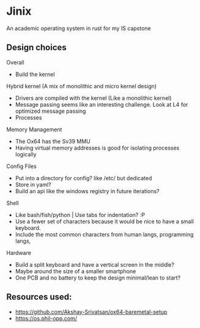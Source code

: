# Jinix
An academic operating system in rust for my IS capstone


## Design choices

Overall
- Build the kernel

Hybrid kernel (A mix of monolithic and micro kernel design)
- Drivers are compiled with the kernel (Like a monolithic kernel)
- Message passing seems like an interesting challenge. Look at L4 for optimized message passing
- Processes 


Memory Management
- The Ox64 has the Sv39 MMU
- Having virtual memory addresses is good for isolating processes logically





Config Files
- Put into a directory for config? like /etc/ but dedicated 
- Store in yaml?
- Build an api like the windows registry in future iterations?


Shell
- Like bash/fish/python | Use tabs for indentation? :P
- Use a fewer set of characters because it would be nice to have a small keyboard.
- Include the most common characters from human langs, programming langs, 


Hardware
- Build a split keyboard and have a vertical screen in the middle?
- Maybe around the size of a smaller smartphone
- One PCB and no battery to keep the design minimal/lean to start?


## Resources used:
- https://github.com/Akshay-Srivatsan/ox64-baremetal-setup
- https://os.phil-opp.com/